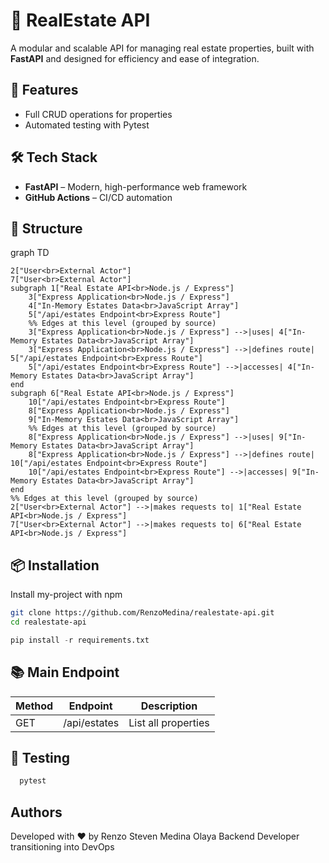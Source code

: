 
# 🏡 RealEstate API

A modular and scalable API for managing real estate properties, built with **FastAPI** and designed for efficiency and ease of integration.



## 🚀 Features

- Full CRUD operations for properties
- Automated testing with Pytest


## 🛠️ Tech Stack

- **FastAPI** – Modern, high-performance web framework
- **GitHub Actions** – CI/CD automation



## 📁 Structure

graph TD

    2["User<br>External Actor"]
    7["User<br>External Actor"]
    subgraph 1["Real Estate API<br>Node.js / Express"]
        3["Express Application<br>Node.js / Express"]
        4["In-Memory Estates Data<br>JavaScript Array"]
        5["/api/estates Endpoint<br>Express Route"]
        %% Edges at this level (grouped by source)
        3["Express Application<br>Node.js / Express"] -->|uses| 4["In-Memory Estates Data<br>JavaScript Array"]
        3["Express Application<br>Node.js / Express"] -->|defines route| 5["/api/estates Endpoint<br>Express Route"]
        5["/api/estates Endpoint<br>Express Route"] -->|accesses| 4["In-Memory Estates Data<br>JavaScript Array"]
    end
    subgraph 6["Real Estate API<br>Node.js / Express"]
        10["/api/estates Endpoint<br>Express Route"]
        8["Express Application<br>Node.js / Express"]
        9["In-Memory Estates Data<br>JavaScript Array"]
        %% Edges at this level (grouped by source)
        8["Express Application<br>Node.js / Express"] -->|uses| 9["In-Memory Estates Data<br>JavaScript Array"]
        8["Express Application<br>Node.js / Express"] -->|defines route| 10["/api/estates Endpoint<br>Express Route"]
        10["/api/estates Endpoint<br>Express Route"] -->|accesses| 9["In-Memory Estates Data<br>JavaScript Array"]
    end
    %% Edges at this level (grouped by source)
    2["User<br>External Actor"] -->|makes requests to| 1["Real Estate API<br>Node.js / Express"]
    7["User<br>External Actor"] -->|makes requests to| 6["Real Estate API<br>Node.js / Express"]


## 📦 Installation

Install my-project with npm

```bash
git clone https://github.com/RenzoMedina/realestate-api.git
cd realestate-api
```
```python
pip install -r requirements.txt 
```
    
## 📚 Main Endpoint

| Method| Endpoint | Description |
|-----------|-----------|-----------|
| GET   | /api/estates   | List all properties   |



## 🧪 Testing

```python
  pytest
```
## Authors

Developed with ❤️ by Renzo Steven Medina Olaya
Backend Developer transitioning into DevOps

